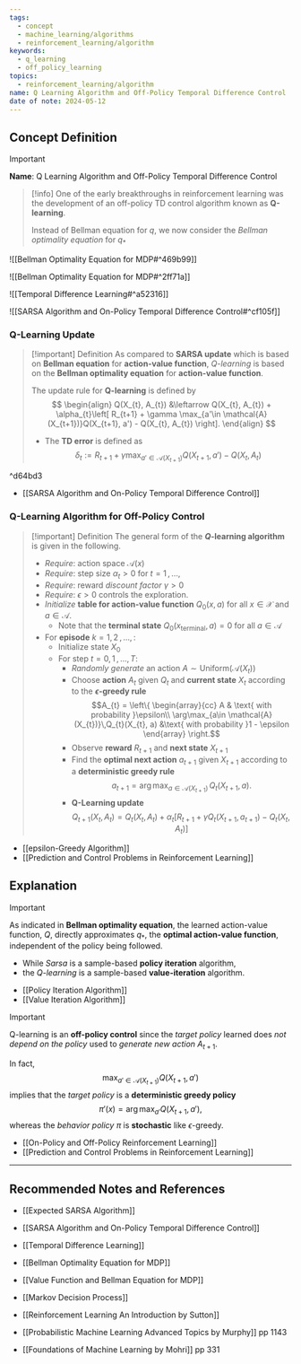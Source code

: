 ```yaml
---
tags:
  - concept
  - machine_learning/algorithms
  - reinforcement_learning/algorithm
keywords:
  - q_learning
  - off_policy_learning
topics:
  - reinforcement_learning/algorithm
name: Q Learning Algorithm and Off-Policy Temporal Difference Control
date of note: 2024-05-12
---
```


## Concept Definition

>[!important]
>**Name**: Q Learning Algorithm and Off-Policy Temporal Difference Control

>[!info]
>One of the early breakthroughs in reinforcement learning was the development of an off-policy TD control algorithm known as **Q-learning**.
>
>Instead of Bellman equation for $q$, we now consider the *Bellman optimality equation* for $q_{*}$

![[Bellman Optimality Equation for MDP#^469b99]]

![[Bellman Optimality Equation for MDP#^2ff71a]]

![[Temporal Difference Learning#^a52316]]

![[SARSA Algorithm and On-Policy Temporal Difference Control#^cf105f]]

### Q-Learning Update

>[!important] Definition
>As compared to **SARSA update** which is based on **Bellman equation** for **action-value function**, *$Q$-learning* is based on the **Bellman optimality equation** for **action-value function**. 
>
>The update rule for **Q-learning** is defined by
>$$
> \begin{align}
> Q(X_{t}, A_{t}) &\leftarrow Q(X_{t}, A_{t}) + \alpha_{t}\left[ R_{t+1} + \gamma \max_{a'\in \mathcal{A}(X_{t+1})}Q(X_{t+1}, a')  - Q(X_{t}, A_{t}) \right]. 
> \end{align}
>$$ 
>- The **TD error** is defined as 
>$$
>\delta_{t} := R_{t+1} + \gamma \max_{a'\in \mathcal{A}(X_{t+1})}Q(X_{t+1}, a')  - Q(X_{t}, A_{t})
>$$

^d64bd3

- [[SARSA Algorithm and On-Policy Temporal Difference Control]]

### Q-Learning Algorithm for Off-Policy Control

>[!important] Definition
>The general form of the **$Q$-learning algorithm** is given in the following.
>
>- *Require*: action space $\mathcal{A}(x)$
>- *Require*: step size $\alpha_{t} >0$ for $t=1\,{,}\ldots{,}\,$
>- *Require*: reward *discount factor* $\gamma >0$
>- *Require*: $\epsilon >0$ controls the exploration. 
>- *Initialize* **table for action-value function** $Q_{0}(x, a)$ for all $x\in \mathcal{X}$ and $a\in \mathcal{A}$. 
>	- Note that the **terminal state** $Q_{0}(x_{\text{terminal}}, a) = 0$ for all $a\in \mathcal{A}$
>- For **episode** $k=1,\,2\,{,}\ldots{,}\,$:
>	- Initialize state $X_{0}$
>	- For step $t=0,\,1\,{,}\ldots{,}\,T$:
>		- *Randomly generate* an action $A \sim \text{Uniform}(\mathcal{A}(X_{t}))$
>		- Choose **action** $A_{t}$ given $Q_{t}$ and **current state** $X_{t}$ according to the **$\epsilon$-greedy rule** $$A_{t} = \left\{ \begin{array}{cc} A & \text{ with probability }\epsilon\\ \arg\max_{a\in \mathcal{A}(X_{t})}\,Q_{t}(X_{t}, a) &\text{ with probability }1 - \epsilon \end{array} \right.$$
>		- Observe **reward** $R_{t+1}$ and **next state** $X_{t+1}$
>		- Find the **optimal next action** $a_{t+1}$ given $X_{t+1}$ according to a **deterministic greedy rule** $$a_{t+1} = \arg\max_{a\in \mathcal{A}(X_{t+1})}\,Q_{t}(X_{t+1}, a).$$
>		- **Q-Learning update** $$Q_{t+1}(X_{t}, A_{t}) = Q_{t}(X_{t}, A_{t}) + \alpha_{t}\left[ R_{t+1} + \gamma Q_{t}(X_{t+1}, a_{t+1})  - Q_{t}(X_{t}, A_{t}) \right] $$

- [[epsilon-Greedy Algorithm]]
- [[Prediction and Control Problems in Reinforcement Learning]]

## Explanation

>[!important]
>As indicated in **Bellman optimality equation**, the learned action-value function, $Q$, directly approximates $q_{*}$, the **optimal action-value function**, independent of the policy being followed.  
>
>- While *Sarsa* is a sample-based **policy iteration** algorithm, 
>- the *Q-learning* is a sample-based **value-iteration** algorithm. 

- [[Policy Iteration Algorithm]]
- [[Value Iteration Algorithm]]


>[!important] 
>Q-learning is an **off-policy control** since the *target policy* learned does *not depend on the policy* used to *generate new action* $A_{t+1}$. 
>
>In fact, $$\max_{a'\in \mathcal{A}(X_{t+1})}Q(X_{t+1}, a')$$ implies that the *target policy* is a **deterministic greedy policy** $$\pi'(x) = \arg\max_{a'}Q(X_{t+1}, a'),$$ whereas the *behavior policy* $\pi$ is **stochastic** like $\epsilon$-greedy. 

- [[On-Policy and Off-Policy Reinforcement Learning]]
- [[Prediction and Control Problems in Reinforcement Learning]]



-----------
##  Recommended Notes and References


- [[Expected SARSA Algorithm]]
- [[SARSA Algorithm and On-Policy Temporal Difference Control]]
- [[Temporal Difference Learning]]


- [[Bellman Optimality Equation for MDP]]
- [[Value Function and Bellman Equation for MDP]]
- [[Markov Decision Process]]



- [[Reinforcement Learning An Introduction by Sutton]]
- [[Probabilistic Machine Learning Advanced Topics by Murphy]] pp 1143
- [[Foundations of Machine Learning by Mohri]] pp 331
